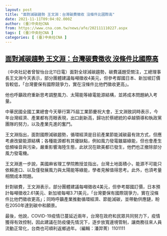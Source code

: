 ```yaml
---
layout: post
title: "面對減碳趨勢 王文淵：台灣碳費徵收 沒條件比國際高"
date: 2021-11-11T09:04:02.000Z
author: (臺)中央社CNA
from: https://www.cna.com.tw/news/afe/202111110227.aspx
tags: [ (臺)中央社CNA ]
categories: [ (臺)中央社CNA ]
---
```

<!--1636621442000-->
[面對減碳趨勢 王文淵：台灣碳費徵收 沒條件比國際高](https://www.cna.com.tw/news/afe/202111110227.aspx)
------

<div>
<div></div><div><p>（中央社記者曾智怡台北11日電）面對全球減碳趨勢，碳費議題受關注，工總理事長王文淵今天表示，部分團體建議每噸徵收4美元，但參考鄰國日本、新加坡訂價皆較低，「台灣要保有國際競爭力，實在沒條件比他們徵收更高」。</p><p>他也呼籲政府重新思考調整風力、太陽能等綠電能源結構，並將成本問題納入考量。</p><p>中華民國全國工業總會今天舉行第75屆工業節慶祝大會，王文淵致詞時表示，今年台灣經濟、產業都有亮眼表現，出口創新高，歸功於蔡總統的卓越領導和執政黨團隊的努力，以及產業先進的奮鬥。</p><p>王文淵指出，面對國際減碳趨勢，循環經濟是目前產業節能減碳最有效方式，但應考慮改變能源結構；各種能源都有其優缺點，例如風力發電雖屬綠能，但也會產生低頻噪音與污染，嚴重影響海陸生態，此狀況在歐美都已發生，他們也正撤除部分風力發電機。</p><p>王文淵進一步說，美國麻省理工學院教授並指出，台灣土地面積小，能源不可能只依賴進口、以及僅發展風力與太陽能等綠能，學者見解值得思考。此外，也須考量相關成本問題。</p><p>針對碳費，王文淵表示，部分團體建議每噸徵收4美元，但參考鄰國訂價，日本預計每噸徵收2.61美元、新加坡每噸3.71美元，「台灣要保有國際競爭力，實在沒條件比他們徵收更高」；同時呼籲產業推動循環經濟、節能減碳，並帶動供應鏈，盼在2050年達到碳中和願景。 </p><p>最後，他說，COVID-19疫情已蔓延近兩年，台灣在政府和民眾共同努力下，疫情獲得有效控制，因此建議在防疫優先情況下，逐步放寬邊境管制，讓商務往來人員流動正常化，台商也可順利返鄉過年。（編輯：潘羿菁）1101111</p></div>
</div>
